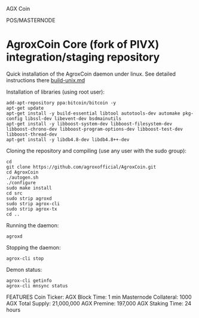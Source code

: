 AGX Coin
 
POS/MASTERNODE
 
 AgroxCoin Core (fork of PIVX) integration/staging repository
======================================

Quick installation of the AgroxCoin daemon under linux. See detailed instructions there [build-unix.md](build-unix.md)

Installation of libraries (using root user):

    add-apt-repository ppa:bitcoin/bitcoin -y
    apt-get update
    apt-get install -y build-essential libtool autotools-dev automake pkg-config libssl-dev libevent-dev bsdmainutils
    apt-get install -y libboost-system-dev libboost-filesystem-dev libboost-chrono-dev libboost-program-options-dev libboost-test-dev libboost-thread-dev
    apt-get install -y libdb4.8-dev libdb4.8++-dev

Cloning the repository and compiling (use any user with the sudo group):

    cd
    git clone https://github.com/agroxofficial/AgroxCoin.git
    cd AgroxCoin
    ./autogen.sh
    ./configure
    sudo make install
    cd src
    sudo strip agroxd
    sudo strip agrox-cli
    sudo strip agrox-tx
    cd ..

Running the daemon:

    agroxd 

Stopping the daemon:

    agrox-cli stop

Demon status:

    agrox-cli getinfo
    agrox-cli mnsync status
 




FEATURES
Coin Ticker: AGX
Block Time: 1 min
Masternode Collateral: 1000 AGX
Total Supply:  21,000,000 AGX
Premine: 197,000 AGX
Staking Time: 24 hours

 